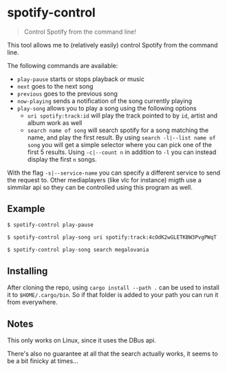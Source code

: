 # spotify-control
> Control Spotify from the command line!

This tool allows me to (relatively easily) control Spotify from the command line. 

The following commands are available: 
* `play-pause` starts or stops playback or music
* `next` goes to the next song
* `previous` goes to the previous song
* `now-playing` sends a notification of the song currently playing
* `play-song` allows you to play a song using the following options
  * `uri spotify:track:id` will play the track pointed to by `id`, artist and album work as well
  * `search name of song` will search spotify for a song matching the name, and play the first result. By using `search -l|--list name of song` you will get a simple selector where you can pick one of the first 5 results. Using `-c|--count n` in addition to `-l` you can instead display the first `n` songs.

With the flag `-s|--service-name` you can specify a different service to send the request to. Other mediaplayers (like vlc for instance)
migth use a simmilar api so they can be controlled using this program as well.

## Example
```sh
$ spotify-control play-pause

$ spotify-control play-song uri spotify:track:4cOdK2wGLETKBW3PvgPWqT

$ spotify-control play-song search megalovania
```

## Installing
After cloning the repo, using `cargo install --path .` can be used to install it to `$HOME/.cargo/bin`. So if that folder is
added to your path you can run it from everywhere. 

## Notes
This only works on Linux, since it uses the DBus api.

There's also no guarantee at all that the search actually works, it seems to be a bit finicky at times...
